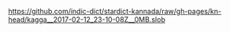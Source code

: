 https://github.com/indic-dict/stardict-kannada/raw/gh-pages/kn-head/kagga__2017-02-12_23-10-08Z__0MB.slob  
